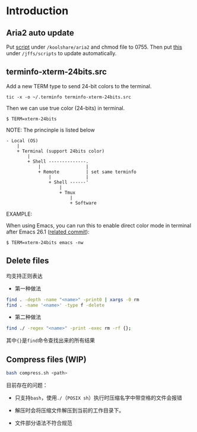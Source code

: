 # Introduction

## Aria2 auto update

Put [script](trackers-list-aria2.sh) under `/koolshare/aria2` and chmod file to
0755. Then put [this](cru.sh) under `/jffs/scripts` to update automatically.

## terminfo-xterm-24bits.src

Add a new TERM type to send 24-bit colors to the terminal.

`tic -x -o ~/.terminfo terminfo-xterm-24bits.src`

Then we can use true color (24-bits) in terminal.

``` shell
$ TERM=xterm-24bits
```

NOTE: The princinple is listed below

```
- Local (OS)
    |
    + Terminal (support 24bits color)
        |
        + Shell --------------.
            |                 |
            + Remote          | set same terminfo
                |             |
                + Shell ------'
                    |
                    + Tmux
                        |
                        + Software
```

EXAMPLE:

When using Emacs, you can run this to enable direct color mode in terminal after
Emacs 26.1 ([related commit]):

`$ TERM=xterm-24bits emacs -nw`

## Delete files

均支持正则表达

- 第一种做法

```sh
find . -depth -name "<name>" -print0 | xargs -0 rm
find . -name '<name>' -type f -delete
```

- 第二种做法

```sh
find ./ -regex "<name>" -print -exec rm -rf {};
```

其中`{}`是`find`命令查找出来的所有结果

## Compress files (WIP)

```sh
bash compress.sh <path>
```

目前存在的问题：

- 只支持`bash`，使用`./`（`POSIX sh`）执行时压缩名字中带空格的文件会报错

- 解压时会将压缩文件解压到当前的工作目录下。

- 文件部分语法不符合规范

[related commit]: https://github.com/emacs-mirror/emacs/commit/e463e5762bbe628be3d15da066a90f079a8468b3
